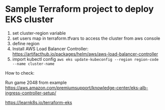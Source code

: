 # Sample Terraform project to deploy EKS cluster
1. set cluster-region variable
2. set users map in terraform.tfvars to access the cluster from aws console
3. define region
4. Install AWS Load Balancer Controller: https://artifacthub.io/packages/helm/aws/aws-load-balancer-controller
5. import kubectl config `aws eks update-kubeconfig --region region-code --name cluster-name`

How to check:

Run game 2048 from example https://aws.amazon.com/premiumsupport/knowledge-center/eks-alb-ingress-controller-setup/

https://learnk8s.io/terraform-eks